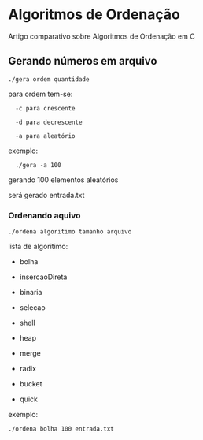 # Algoritmos de Ordenação
Artigo comparativo sobre Algoritmos de Ordenação em C

## Gerando números em arquivo
`./gera ordem quantidade`

para ordem tem-se:

```
  -c para crescente

  -d para decrescente

  -a para aleatório
```

exemplo:
```
  ./gera -a 100
```
  gerando 100 elementos aleatórios

será gerado entrada.txt

### Ordenando aquivo
`./ordena algoritimo tamanho arquivo`

lista de algoritimo:  

  * bolha

  * insercaoDireta

  * binaria

  * selecao

  * shell

  * heap

  * merge

  * radix

  * bucket

  * quick

exemplo:

  `./ordena bolha 100 entrada.txt`
